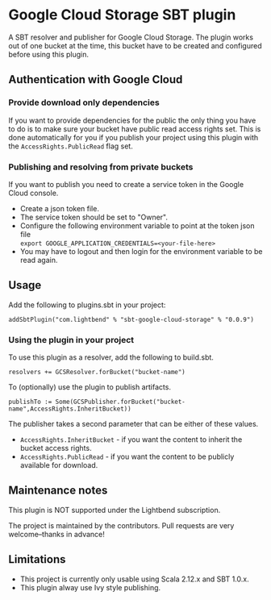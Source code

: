 # Google Cloud Storage SBT plugin
A SBT resolver and publisher for Google Cloud Storage. The plugin works out of one bucket at the time, this bucket have to be created and configured before using this plugin.

## Authentication with Google Cloud

### Provide download only dependencies 

If you want to provide dependencies for the public the only thing you have to do is to make sure your bucket have public read access rights set. This is done automatically for you if you publish your project using this plugin with the `AccessRights.PublicRead` flag set.

### Publishing and resolving from private buckets

If you want to publish you need to create a service token in the Google Cloud console.

- Create a json token file.
- The service token should be set to "Owner".
- Configure the following environment variable to point at the token json file\
 `export GOOGLE_APPLICATION_CREDENTIALS=<your-file-here>` 
- You may have to logout and then login for the environment variable to be read again. 

## Usage

Add the following to plugins.sbt in your project:


`addSbtPlugin("com.lightbend" % "sbt-google-cloud-storage" % "0.0.9")`

### Using the plugin in your project

To use this plugin as a resolver, add the following to build.sbt.

`resolvers += GCSResolver.forBucket("bucket-name")`

To (optionally) use the plugin to publish artifacts.

`publishTo := Some(GCSPublisher.forBucket("bucket-name",AccessRights.InheritBucket))`

The publisher takes a second parameter that can be either of these values.

- `AccessRights.InheritBucket` - if you want the content to inherit the bucket access rights. 
- `AccessRights.PublicRead` - if you want the content to be publicly available for download. 

## Maintenance notes

This plugin is NOT supported under the Lightbend subscription.

The project is maintained by the contributors. Pull requests are very welcome–thanks in advance!

## Limitations

- This project is currently only usable using Scala 2.12.x and SBT 1.0.x.
- This plugin alway use Ivy style publishing.
